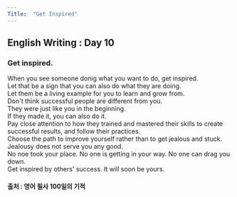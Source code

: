 ```yaml
---
Title:  "Get Inspired"
---
```


## English Writing : Day 10

### Get inspired.

When you see someone donig what you want to do, get inspired.\
Let that be a sign that you can also do what they are doing.\
Let them be a living example for you to learn and grow from.\
Don't think successful people are different from you.\
They were just like you in the beginning.\
If they made it, you can also do it.\
Pay close attention to how they trained and mastered their skills to create successful results, and follow their practices.\
Choose the path to improve yourself rather than to get jealous and stuck.\
Jealousy does not serve you any good.\
No noe took your place. No one is getting in your way. No one can drag you down.\
Get inspired by others' success. It will soon be yours.

#### 출처 : 영어 필사 100일의 기적
